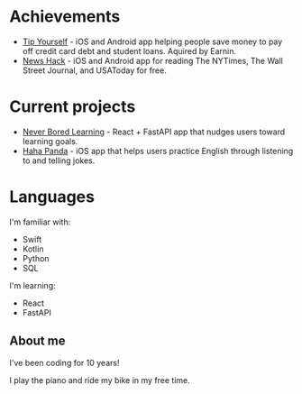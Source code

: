 # Achievements 
- [Tip Yourself](https://help.earnin.com/hc/en-us/articles/360041192274-How-does-Tip-Yourself-work) - iOS and Android app helping people save money to pay off credit card debt and student loans. Aquired by Earnin.
- [News Hack](https://github.com/Lcarvajal-zz/News-Hack) - iOS and Android app for reading The NYTimes, The Wall Street Journal, and USAToday for free.

# Current projects
- [Never Bored Learning](https://github.com/lcarvajal/never-bored-learning) - React + FastAPI app that nudges users toward learning goals.
- [Haha Panda](https://github.com/lcarvajal/joking-panda-ios) - iOS app that helps users practice English through listening to and telling jokes.

# Languages

I'm familiar with:
- Swift
- Kotlin
- Python
- SQL

I'm learning:
- React
- FastAPI

## About me 

I've been coding for 10 years!

I play the piano and ride my bike in my free time.
